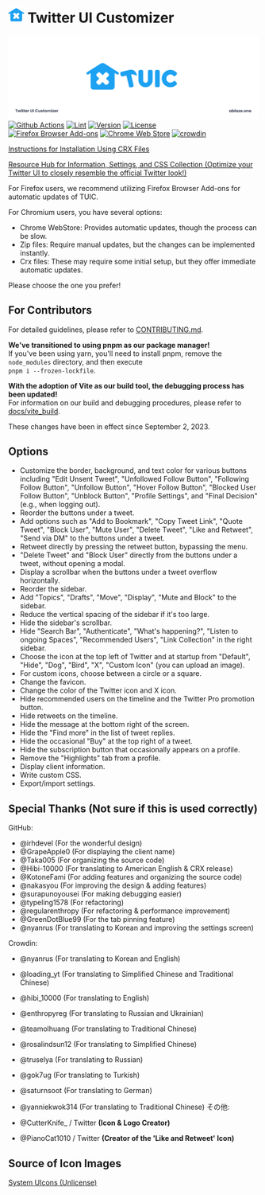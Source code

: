 # <img width="32" height="32" src="./public/icon/newIcon_TUIC_C_Blue.svg"> Twitter UI Customizer

![Header Image](./icon/header.png)
[![Github Actions](https://github.com/kaonasi-biwa/Twitter-UI-Customizer/workflows/Build/badge.svg)](https://github.com/kaonasi-biwa/Twitter-UI-Customizer/actions/workflows/packaging.yml)
[![Lint](https://github.com/kaonasi-biwa/Twitter-UI-Customizer/actions/workflows/lint.yml/badge.svg)](https://github.com/kaonasi-biwa/Twitter-UI-Customizer/actions/workflows/lint.yml)
[![Version](https://img.shields.io/github/v/release/kaonasi-biwa/Twitter-UI-Customizer?label=Version)](https://github.com/kaonasi-biwa/Twitter-UI-Customizer/releases/latest)
[![License](https://img.shields.io/github/license/kaonasi-biwa/Twitter-UI-Customizer?label=License&color=blue)](https://github.com/kaonasi-biwa/Twitter-UI-Customizer/blob/main/LICENSE)  
<a href="https://addons.mozilla.org/ja/firefox/addon/twitter-ui-customizer/"><img alt="Firefox Browser Add-ons" width="172" height="60" src="https://blog.mozilla.org/addons/files/2015/11/get-the-addon.png"></a>
<a href="https://chrome.google.com/webstore/detail/twitter-ui-customizer/hpmhdmlhnppmmipefebkhkbpdcjiidmh?hl=ja"><img alt="Chrome Web Store" width="191.8" height="58" src="https://storage.googleapis.com/web-dev-uploads/image/WlD8wC6g8khYWPJUsQceQkhXSlv1/HRs9MPufa1J1h5glNhut.png"></a>
<a href="https://crowdin.com/project/twiter-ui-customizer"><img alt="crowdin" width="175" height="50" src="https://badges.crowdin.net/badge/light/crowdin-on-dark@2x.png"></a>

[Instructions for Installation Using CRX Files](https://gist.github.com/Hibi-10000/54d283e5e5deabc3c491ce16556b4390)

[Resource Hub for Information, Settings, and CSS Collection (Optimize your Twitter UI to closely resemble the official Twitter look!)](https://github.com/kaonasi-biwa/TUIC-Information-Prefs-and-CSSs/blob/main/README.md)

For Firefox users, we recommend utilizing Firefox Browser Add-ons for automatic updates of TUIC.

For Chromium users, you have several options:

-   Chrome WebStore: Provides automatic updates, though the process can be slow.
-   Zip files: Require manual updates, but the changes can be implemented instantly.
-   Crx files: These may require some initial setup, but they offer immediate automatic updates.

Please choose the one you prefer!

## For Contributors

For detailed guidelines, please refer to [CONTRIBUTING.md](./CONTRIBUTING.md).

**We've transitioned to using pnpm as our package manager!**  
If you've been using yarn, you'll need to install pnpm, remove the `node_modules` directory, and then execute  
`pnpm i --frozen-lockfile`.

**With the adoption of Vite as our build tool, the debugging process has been updated!**  
For information on our build and debugging procedures, please refer to [docs/vite_build](./docs/vite_build.md).

These changes have been in effect since September 2, 2023.

## Options

-   Customize the border, background, and text color for various buttons including "Edit Unsent Tweet", "Unfollowed Follow Button", "Following Follow Button", "Unfollow Button", "Hover Follow Button", "Blocked User Follow Button", "Unblock Button", "Profile Settings", and "Final Decision" (e.g., when logging out).
-   Reorder the buttons under a tweet.
-   Add options such as "Add to Bookmark", "Copy Tweet Link", "Quote Tweet", "Block User", "Mute User", "Delete Tweet", "Like and Retweet", "Send via DM" to the buttons under a tweet.
-   Retweet directly by pressing the retweet button, bypassing the menu.
-   "Delete Tweet" and "Block User" directly from the buttons under a tweet, without opening a modal.
-   Display a scrollbar when the buttons under a tweet overflow horizontally.
-   Reorder the sidebar.
-   Add "Topics", "Drafts", "Move", "Display", "Mute and Block" to the sidebar.
-   Reduce the vertical spacing of the sidebar if it's too large.
-   Hide the sidebar's scrollbar.
-   Hide "Search Bar", "Authenticate", "What's happening?", "Listen to ongoing Spaces", "Recommended Users", "Link Collection" in the right sidebar.
-   Choose the icon at the top left of Twitter and at startup from "Default", "Hide", "Dog", "Bird", "X", "Custom Icon" (you can upload an image).
-   For custom icons, choose between a circle or a square.
-   Change the favicon.
-   Change the color of the Twitter icon and X icon.
-   Hide recommended users on the timeline and the Twitter Pro promotion button.
-   Hide retweets on the timeline.
-   Hide the message at the bottom right of the screen.
-   Hide the "Find more" in the list of tweet replies.
-   Hide the occasional "Buy" at the top right of a tweet.
-   Hide the subscription button that occasionally appears on a profile.
-   Remove the "Highlights" tab from a profile.
-   Display client information.
-   Write custom CSS.
-   Export/import settings.

## Special Thanks (Not sure if this is used correctly)

GitHub:

-   @irhdevel (For the wonderful design)
-   @GrapeApple0 (For displaying the client name)
-   @Taka005 (For organizing the source code)
-   @Hibi-10000 (For translating to American English & CRX release)
-   @KotoneFami (For adding features and organizing the source code)
-   @nakasyou (For improving the design & adding features)
-   @surapunoyousei (For making debugging easier)
-   @typeling1578 (For refactoring)
-   @regularenthropy (For refactoring & performance improvement)
-   @GreenDotBlue99 (For the tab pinning feature)
-   @nyanrus (For translating to Korean and improving the settings screen)

Crowdin:

-   @nyanrus (For translating to Korean and English)
-   @loading_yt (For translating to Simplified Chinese and Traditional Chinese)
-   @hibi_10000 (For translating to English)
-   @enthropyreg (For translating to Russian and Ukrainian)
-   @teamolhuang (For translating to Traditional Chinese)
-   @rosalindsun12 (For translating to Simplified Chinese)
-   @truselya (For translating to Russian)
-   @gok7ug (For translating to Turkish)
-   @saturnsoot (For translating to German)
-   @yanniekwok314 (For translating to Traditional Chinese)
    その他:

-   @CutterKnife\_ / Twitter **(Icon & Logo Creator)**
-   @PianoCat1010 / Twitter **(Creator of the 'Like and Retweet' Icon)**

## Source of Icon Images

[System UIcons (Unlicense)](https://www.systemuicons.com/)

